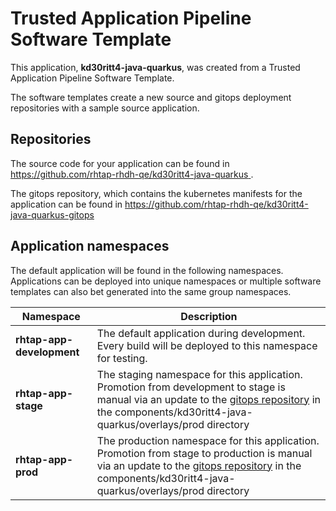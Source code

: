 # Trusted Application Pipeline Software Template

This application, **kd30ritt4-java-quarkus**, was created from a Trusted Application Pipeline Software Template.

The software templates create a new source and gitops deployment repositories with a sample source application. 

## Repositories

The source code for your application can be found in [https://github.com/rhtap-rhdh-qe/kd30ritt4-java-quarkus ](https://github.com/rhtap-rhdh-qe/kd30ritt4-java-quarkus ).
 
The gitops repository, which contains the kubernetes manifests for the application can be found in 
[https://github.com/rhtap-rhdh-qe/kd30ritt4-java-quarkus-gitops ](https://github.com/rhtap-rhdh-qe/kd30ritt4-java-quarkus-gitops ) 

## Application namespaces 

The default application will be found in the following namespaces. Applications can be deployed into unique namespaces or multiple software templates can also bet generated into the same group namespaces.  

|  Namespace   |  Description   |  
| -------- | -------- |   
| **rhtap-app-development** | The default application during development. Every build will be deployed to this namespace for testing. | 
| **rhtap-app-stage** | The staging namespace for this application. Promotion from development to stage is manual via an update to the [gitops repository](https://github.com/rhtap-rhdh-qe/kd30ritt4-java-quarkus-gitops ) in the components/kd30ritt4-java-quarkus/overlays/prod directory |  
| **rhtap-app-prod** | The production namespace for this application. Promotion from stage to production is manual via an update to the [gitops repository](https://github.com/rhtap-rhdh-qe/kd30ritt4-java-quarkus-gitops ) in the components/kd30ritt4-java-quarkus/overlays/prod directory | 